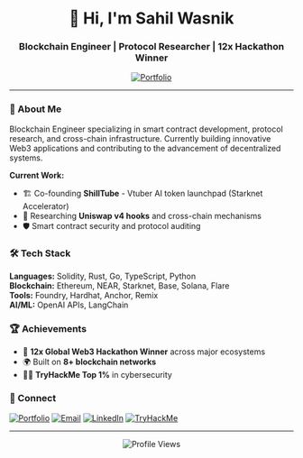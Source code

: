 <div align="center">
  <h1>👋 Hi, I'm Sahil Wasnik</h1>
  <h3>Blockchain Engineer | Protocol Researcher | 12x Hackathon Winner</h3>
  
  [![Portfolio](https://img.shields.io/badge/Portfolio-sahilwasnik.tech-orange?style=for-the-badge)](https://sahilwasnik.tech)
</div>

---

### 🚀 About Me

Blockchain Engineer specializing in smart contract development, protocol research, and cross-chain infrastructure. Currently building innovative Web3 applications and contributing to the advancement of decentralized systems.

**Current Work:**
- 🏗️ Co-founding **ShillTube** - Vtuber AI token launchpad (Starknet Accelerator)
- 🔬 Researching **Uniswap v4 hooks** and cross-chain mechanisms
- 🛡️ Smart contract security and protocol auditing

### 🛠️ Tech Stack

**Languages:** Solidity, Rust, Go, TypeScript, Python  
**Blockchain:** Ethereum, NEAR, Starknet, Base, Solana, Flare  
**Tools:** Foundry, Hardhat, Anchor, Remix  
**AI/ML:** OpenAI APIs, LangChain  

### 🏆 Achievements

- 🎯 **12x Global Web3 Hackathon Winner** across major ecosystems
- 🌍 Built on **8+ blockchain networks**
- 🏴‍☠️ **TryHackMe Top 1%** in cybersecurity

### 🔗 Connect

[![Portfolio](https://img.shields.io/badge/Portfolio-sahilwasnik.tech-orange)](https://sahilwasnik.tech)
[![Email](https://img.shields.io/badge/Email-04syee@gmail.com-red)](mailto:04syee@gmail.com)
[![LinkedIn](https://img.shields.io/badge/LinkedIn-sahilwasnik-blue)](https://linkedin.com/in/sahilwasnik)
[![TryHackMe](https://img.shields.io/badge/TryHackMe-0xSY3-green)](https://tryhackme.com/p/0xSY3)

---

<div align="center">
  <img src="https://komarev.com/ghpvc/?username=0xSY3&color=blue" alt="Profile Views" />
</div>
